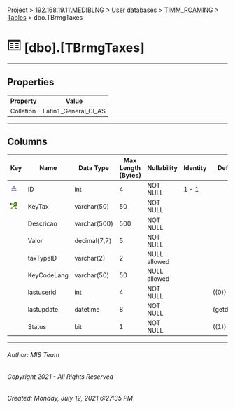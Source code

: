 #### 

[Project](../../../../index.md) > [192.168.19.11\\MEDIBLNG](../../../index.md) > [User databases](../../index.md) > [TIMM_ROAMING](../index.md) > [Tables](Tables.md) > dbo.TBrmgTaxes

# ![Tables](../../../../Images/Table32.png) [dbo].[TBrmgTaxes]

---

## <a name="#properties"></a>Properties

| Property | Value |
|---|---|
| Collation | Latin1_General_CI_AS |


---

## <a name="#columns"></a>Columns

| Key | Name | Data Type | Max Length (Bytes) | Nullability | Identity | Default |
|---|---|---|---|---|---|---|
| [![Indexes IX_TBrmgTaxes](../../../../Images/Index.png)](#indexes) | ID | int | 4 | NOT NULL | 1 - 1 |  |
| [![Cluster Primary Key PK_TBrmgTaxes: KeyTax](../../../../Images/pkcluster.png)](#indexes) | KeyTax | varchar(50) | 50 | NOT NULL |  |  |
|  | Descricao | varchar(500) | 500 | NOT NULL |  |  |
|  | Valor | decimal(7,7) | 5 | NOT NULL |  |  |
|  | taxTypeID | varchar(2) | 2 | NULL allowed |  |  |
|  | KeyCodeLang | varchar(50) | 50 | NULL allowed |  |  |
|  | lastuserid | int | 4 | NOT NULL |  | ((0)) |
|  | lastupdate | datetime | 8 | NOT NULL |  | (getdate()) |
|  | Status | bit | 1 | NOT NULL |  | ((1)) |


---

###### Author:  MIS Team

###### Copyright 2021 - All Rights Reserved

###### Created: Monday, July 12, 2021 6:27:35 PM

